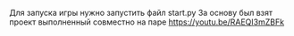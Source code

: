 Для запуска игры нужно запустить файл start.py
За основу был взят проект выполненный совместно на паре
https://youtu.be/RAEQI3mZBFk
